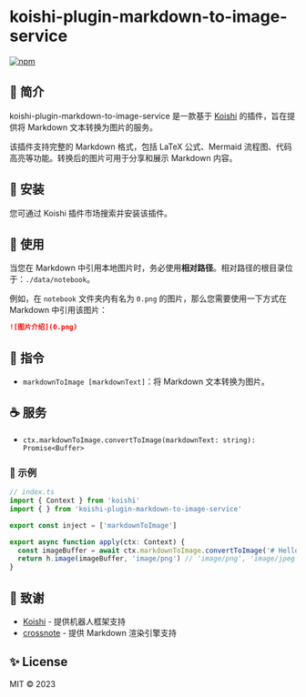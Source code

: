 # koishi-plugin-markdown-to-image-service

[![npm](https://img.shields.io/npm/v/koishi-plugin-markdown-to-image-service?style=flat-square)](https://www.npmjs.com/package/koishi-plugin-markdown-to-image-service)

## 🎐 简介

koishi-plugin-markdown-to-image-service 是一款基于 [Koishi](https://koishi.chat/) 的插件，旨在提供将 Markdown 文本转换为图片的服务。

该插件支持完整的 Markdown 格式，包括 LaTeX 公式、Mermaid 流程图、代码高亮等功能。转换后的图片可用于分享和展示 Markdown 内容。

## 🎉 安装

您可通过 Koishi 插件市场搜索并安装该插件。

## 🌈 使用

当您在 Markdown 中引用本地图片时，务必使用**相对路径**。相对路径的根目录位于：`./data/notebook`。

例如，在 `notebook` 文件夹内有名为 `0.png` 的图片，那么您需要使用一下方式在 Markdown 中引用该图片：

```markdown
![图片介绍](0.png)
```

## 🌼 指令

- `markdownToImage [markdownText]`：将 Markdown 文本转换为图片。

## ☕ 服务

- `ctx.markdownToImage.convertToImage(markdownText: string): Promise<Buffer>`

### 🌰 示例

```typescript
// index.ts
import { Context } from 'koishi'
import { } from 'koishi-plugin-markdown-to-image-service'

export const inject = ['markdownToImage']

export async function apply(ctx: Context) {
  const imageBuffer = await ctx.markdownToImage.convertToImage('# Hello')
  return h.image(imageBuffer, 'image/png') // 'image/png', 'image/jpeg'
}
```

## 🍧 致谢

- [Koishi](https://koishi.chat/) - 提供机器人框架支持
- [crossnote](https://github.com/shd101wyy/crossnote) - 提供 Markdown 渲染引擎支持

## ✨ License

MIT © 2023
